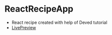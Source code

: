 # ReactRecipeApp
* React recipe created with help of Deved tutorial 
* <a href="" target="_blank">LivePreview</a>
